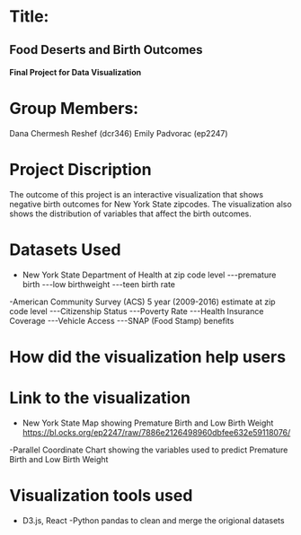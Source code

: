 # Title:
## Food Deserts and Birth Outcomes

#### Final Project for Data Visualization

# Group Members:
Dana Chermesh Reshef (dcr346)
Emily Padvorac (ep2247)

# Project Discription

The outcome of this project is an interactive visualization that shows negative birth outcomes for New York State zipcodes.  The visualization also shows the distribution of variables that affect the birth outcomes.

# Datasets Used
- New York State Department of Health at zip code level
---premature birth
---low birthweight
---teen birth rate

-American Community Survey (ACS) 5 year (2009-2016) estimate at zip code level
---Citizenship Status
---Poverty Rate
---Health Insurance Coverage
---Vehicle Access
---SNAP (Food Stamp) benefits

# How did the visualization help users

# Link to the visualization

- New York State Map showing Premature Birth and Low Birth Weight
https://bl.ocks.org/ep2247/raw/7886e2126498960dbfee632e59118076/

-Parallel Coordinate Chart showing the variables used to predict Premature Birth and Low Birth Weight

# Visualization tools used
- D3.js, React
-Python pandas to clean and merge the origional datasets

